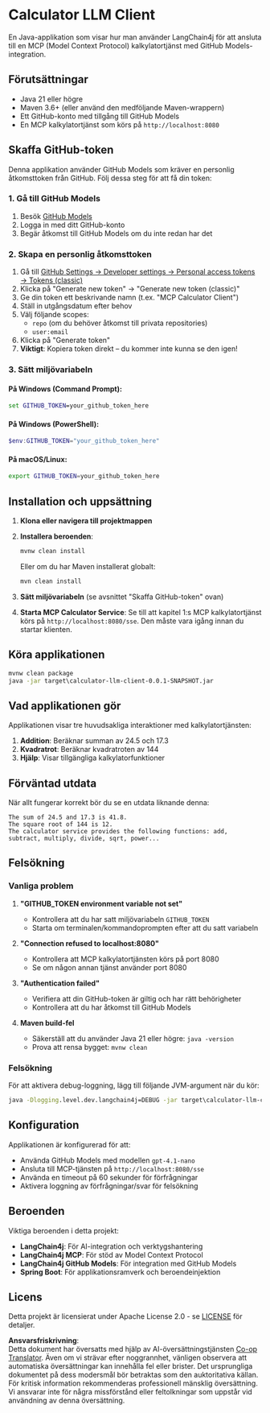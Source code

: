 <!--
CO_OP_TRANSLATOR_METADATA:
{
  "original_hash": "ac2459c0d5cc823922e3d9240a95028c",
  "translation_date": "2025-07-13T19:10:24+00:00",
  "source_file": "03-GettingStarted/03-llm-client/solution/java/README.md",
  "language_code": "sv"
}
-->
# Calculator LLM Client

En Java-applikation som visar hur man använder LangChain4j för att ansluta till en MCP (Model Context Protocol) kalkylatortjänst med GitHub Models-integration.

## Förutsättningar

- Java 21 eller högre
- Maven 3.6+ (eller använd den medföljande Maven-wrappern)
- Ett GitHub-konto med tillgång till GitHub Models
- En MCP kalkylatortjänst som körs på `http://localhost:8080`

## Skaffa GitHub-token

Denna applikation använder GitHub Models som kräver en personlig åtkomsttoken från GitHub. Följ dessa steg för att få din token:

### 1. Gå till GitHub Models
1. Besök [GitHub Models](https://github.com/marketplace/models)
2. Logga in med ditt GitHub-konto
3. Begär åtkomst till GitHub Models om du inte redan har det

### 2. Skapa en personlig åtkomsttoken
1. Gå till [GitHub Settings → Developer settings → Personal access tokens → Tokens (classic)](https://github.com/settings/tokens)
2. Klicka på "Generate new token" → "Generate new token (classic)"
3. Ge din token ett beskrivande namn (t.ex. "MCP Calculator Client")
4. Ställ in utgångsdatum efter behov
5. Välj följande scopes:
   - `repo` (om du behöver åtkomst till privata repositories)
   - `user:email`
6. Klicka på "Generate token"
7. **Viktigt**: Kopiera token direkt – du kommer inte kunna se den igen!

### 3. Sätt miljövariabeln

#### På Windows (Command Prompt):
```cmd
set GITHUB_TOKEN=your_github_token_here
```

#### På Windows (PowerShell):
```powershell
$env:GITHUB_TOKEN="your_github_token_here"
```

#### På macOS/Linux:
```bash
export GITHUB_TOKEN=your_github_token_here
```

## Installation och uppsättning

1. **Klona eller navigera till projektmappen**

2. **Installera beroenden**:
   ```cmd
   mvnw clean install
   ```
   Eller om du har Maven installerat globalt:
   ```cmd
   mvn clean install
   ```

3. **Sätt miljövariabeln** (se avsnittet "Skaffa GitHub-token" ovan)

4. **Starta MCP Calculator Service**:
   Se till att kapitel 1:s MCP kalkylatortjänst körs på `http://localhost:8080/sse`. Den måste vara igång innan du startar klienten.

## Köra applikationen

```cmd
mvnw clean package
java -jar target\calculator-llm-client-0.0.1-SNAPSHOT.jar
```

## Vad applikationen gör

Applikationen visar tre huvudsakliga interaktioner med kalkylatortjänsten:

1. **Addition**: Beräknar summan av 24.5 och 17.3
2. **Kvadratrot**: Beräknar kvadratroten av 144
3. **Hjälp**: Visar tillgängliga kalkylatorfunktioner

## Förväntad utdata

När allt fungerar korrekt bör du se en utdata liknande denna:

```
The sum of 24.5 and 17.3 is 41.8.
The square root of 144 is 12.
The calculator service provides the following functions: add, subtract, multiply, divide, sqrt, power...
```

## Felsökning

### Vanliga problem

1. **"GITHUB_TOKEN environment variable not set"**
   - Kontrollera att du har satt miljövariabeln `GITHUB_TOKEN`
   - Starta om terminalen/kommandoprompten efter att du satt variabeln

2. **"Connection refused to localhost:8080"**
   - Kontrollera att MCP kalkylatortjänsten körs på port 8080
   - Se om någon annan tjänst använder port 8080

3. **"Authentication failed"**
   - Verifiera att din GitHub-token är giltig och har rätt behörigheter
   - Kontrollera att du har åtkomst till GitHub Models

4. **Maven build-fel**
   - Säkerställ att du använder Java 21 eller högre: `java -version`
   - Prova att rensa bygget: `mvnw clean`

### Felsökning

För att aktivera debug-loggning, lägg till följande JVM-argument när du kör:
```cmd
java -Dlogging.level.dev.langchain4j=DEBUG -jar target\calculator-llm-client-0.0.1-SNAPSHOT.jar
```

## Konfiguration

Applikationen är konfigurerad för att:
- Använda GitHub Models med modellen `gpt-4.1-nano`
- Ansluta till MCP-tjänsten på `http://localhost:8080/sse`
- Använda en timeout på 60 sekunder för förfrågningar
- Aktivera loggning av förfrågningar/svar för felsökning

## Beroenden

Viktiga beroenden i detta projekt:
- **LangChain4j**: För AI-integration och verktygshantering
- **LangChain4j MCP**: För stöd av Model Context Protocol
- **LangChain4j GitHub Models**: För integration med GitHub Models
- **Spring Boot**: För applikationsramverk och beroendeinjektion

## Licens

Detta projekt är licensierat under Apache License 2.0 - se [LICENSE](../../../../../../03-GettingStarted/03-llm-client/solution/java/LICENSE) för detaljer.

**Ansvarsfriskrivning**:  
Detta dokument har översatts med hjälp av AI-översättningstjänsten [Co-op Translator](https://github.com/Azure/co-op-translator). Även om vi strävar efter noggrannhet, vänligen observera att automatiska översättningar kan innehålla fel eller brister. Det ursprungliga dokumentet på dess modersmål bör betraktas som den auktoritativa källan. För kritisk information rekommenderas professionell mänsklig översättning. Vi ansvarar inte för några missförstånd eller feltolkningar som uppstår vid användning av denna översättning.